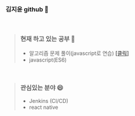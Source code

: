 ### 김지윤 github 👋   

<br>

>### 현재 하고 있는 공부 🤔          
>- 알고리즘 문제 풀이(javascript로 연습) <a href ="https://github.com/jiyun1006/algorithm-study"> [클릭] </a>   
>- javascript(ES6)

<br>

>### 관심있는 분야 😄     
>- Jenkins (CI/CD)
>- react native




<!--
**jiyun1006/jiyun1006** is a ✨ _special_ ✨ repository because its `README.md` (this file) appears on your GitHub profile.

Here are some ideas to get you started:

- 🔭 I’m currently working on ...
- 🌱 I’m currently learning ...
- 👯 I’m looking to collaborate on ...
- 🤔 I’m looking for help with ...
- 💬 Ask me about ...
- 📫 How to reach me: ...
- 😄 Pronouns: ...
- ⚡ Fun fact: ...
-->
